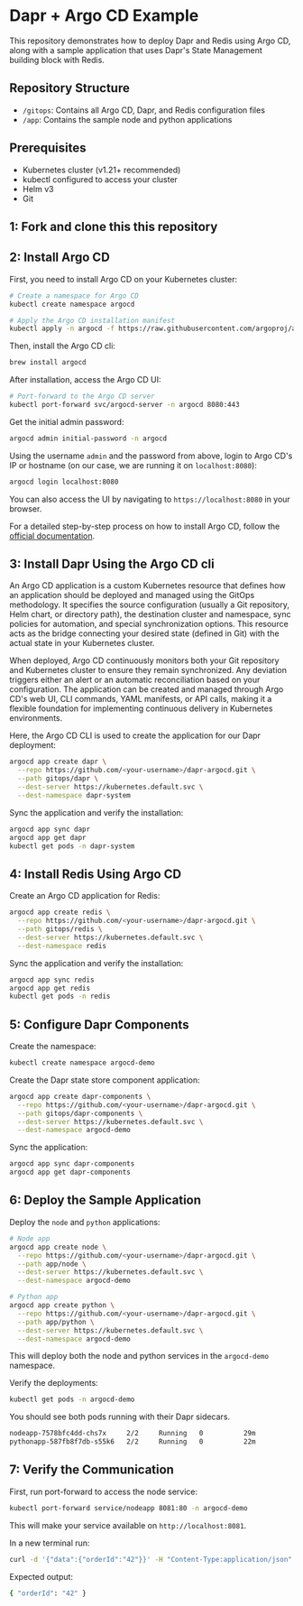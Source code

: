 # Dapr + Argo CD Example

This repository demonstrates how to deploy Dapr and Redis using Argo CD, along with a sample application that uses Dapr's State Management building block with Redis.

## Repository Structure

- `/gitops`: Contains all Argo CD, Dapr, and Redis configuration files
- `/app`: Contains the sample node and python applications

## Prerequisites

- Kubernetes cluster (v1.21+ recommended)
- kubectl configured to access your cluster
- Helm v3
- Git

## 1: Fork and clone this this repository

## 2: Install Argo CD

First, you need to install Argo CD on your Kubernetes cluster:

```bash
# Create a namespace for Argo CD
kubectl create namespace argocd

# Apply the Argo CD installation manifest
kubectl apply -n argocd -f https://raw.githubusercontent.com/argoproj/argo-cd/stable/manifests/install.yaml
```

Then, install the Argo CD cli:

```bash
brew install argocd
```

After installation, access the Argo CD UI:

```bash
# Port-forward to the Argo CD server
kubectl port-forward svc/argocd-server -n argocd 8080:443
```

Get the initial admin password:

```bash
argocd admin initial-password -n argocd
```

Using the username `admin` and the password from above, login to Argo CD's IP or hostname (on our case, we are running it on `localhost:8080`):

```bash
argocd login localhost:8080
```

You can also access the UI by navigating to `https://localhost:8080` in your browser.

For a detailed step-by-step process on how to install Argo CD, follow the [official documentation](https://argo-cd.readthedocs.io/en/stable/getting_started/).

## 3: Install Dapr Using the Argo CD cli

An Argo CD application is a custom Kubernetes resource that defines how an application should be deployed and managed using the GitOps methodology. It specifies the source configuration (usually a Git repository, Helm chart, or directory path), the destination cluster and namespace, sync policies for automation, and special synchronization options. This resource acts as the bridge connecting your desired state (defined in Git) with the actual state in your Kubernetes cluster.

When deployed, Argo CD continuously monitors both your Git repository and Kubernetes cluster to ensure they remain synchronized. Any deviation triggers either an alert or an automatic reconciliation based on your configuration. The application can be created and managed through Argo CD's web UI, CLI commands, YAML manifests, or API calls, making it a flexible foundation for implementing continuous delivery in Kubernetes environments.

Here, the Argo CD CLI is used to create the application for our Dapr deployment:

```bash
argocd app create dapr \
  --repo https://github.com/<your-username>/dapr-argocd.git \
  --path gitops/dapr \
  --dest-server https://kubernetes.default.svc \
  --dest-namespace dapr-system
```

Sync the application and verify the installation:

```bash
argocd app sync dapr
argocd app get dapr
kubectl get pods -n dapr-system
```

## 4: Install Redis Using Argo CD

Create an Argo CD application for Redis:

```bash
argocd app create redis \
  --repo https://github.com/<your-username>/dapr-argocd.git \
  --path gitops/redis \
  --dest-server https://kubernetes.default.svc \
  --dest-namespace redis
```

Sync the application and verify the installation:

```bash
argocd app sync redis
argocd app get redis
kubectl get pods -n redis
```

## 5: Configure Dapr Components

Create the namespace:

```bash
kubectl create namespace argocd-demo
```

Create the Dapr state store component application:

```bash
argocd app create dapr-components \
  --repo https://github.com/<your-username>/dapr-argocd.git \
  --path gitops/dapr-components \
  --dest-server https://kubernetes.default.svc \
  --dest-namespace argocd-demo
```

Sync the application:

```bash
argocd app sync dapr-components
argocd app get dapr-components
```

## 6: Deploy the Sample Application

Deploy the `node` and `python` applications:

```bash
# Node app
argocd app create node \
  --repo https://github.com/<your-username>/dapr-argocd.git \
  --path app/node \
  --dest-server https://kubernetes.default.svc \
  --dest-namespace argocd-demo

# Python app
argocd app create python \
  --repo https://github.com/<your-username>/dapr-argocd.git \
  --path app/python \
  --dest-server https://kubernetes.default.svc \
  --dest-namespace argocd-demo
```

This will deploy both the node and python services in the `argocd-demo` namespace.

Verify the deployments:

```bash
kubectl get pods -n argocd-demo
```

You should see both pods running with their Dapr sidecars.

```bash
nodeapp-7578bfc4dd-chs7x     2/2     Running   0          29m
pythonapp-587fb8f7db-s55k6   2/2     Running   0          22m
```

## 7: Verify the Communication

First, run port-forward to access the node service:

```bash
kubectl port-forward service/nodeapp 8081:80 -n argocd-demo
```

This will make your service available on `http://localhost:8081`.

In a new terminal run:

```bash
curl -d '{"data":{"orderId":"42"}}' -H "Content-Type:application/json" -X POST http://localhost:8081/neworder
```

Expected output:

```bash
{ "orderId": "42" }
```

